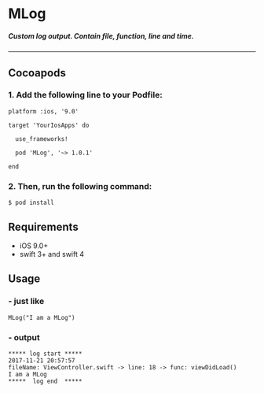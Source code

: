 # MLog
##### Custom log output. Contain file, function, line and time.

---


## Cocoapods

### 1. Add the following line to your Podfile:

```
platform :ios, '9.0'

target 'YourIosApps' do

  use_frameworks!

  pod 'MLog', '~> 1.0.1'

end
```

### 2. Then, run the following command:

```
$ pod install
```



## Requirements
>
- iOS 9.0+
- swift 3+ and swift 4




## Usage

### - just like

```
MLog("I am a MLog")
```

### - output

```
***** log start *****
2017-11-21 20:57:57
fileName: ViewController.swift -> line: 18 -> func: viewDidLoad()
I am a MLog
*****  log end  *****
```
